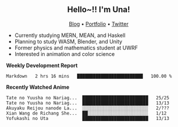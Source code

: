 <h2 align="center">
  Hello~!! I'm Una!
</h2>

<p align="center">
  <a href="https://anarchy.website/">Blog</a> &bull;
  <a href="https://una-ada.github.io/">Portfolio</a> &bull;
  <a href="https://twitter.com/xn__z7x">Twitter</a>
</p>

- Currently studying MERN, MEAN, and Haskell
- Planning to study WASM, Blender, and Unity
- Former physics and mathematics student at UWRF
- Interested in animation and color science

**Weekly Development Report**

<!--START_SECTION:waka-->

```text
Markdown   2 hrs 16 mins   █████████████████████████   100.00 %
```

<!--END_SECTION:waka-->

**Recently Watched Anime**

<!-- RECENT-ANIME:START -->

    Tate no Yuusha no Nariag...  █████████████████████████   25/25
    Tate no Yuusha no Nariag...  █████████████████████████   13/13
    Akuyaku Reijou nanode La...  ░░░░░░░░░░░░░░░░░░░░░░░░░   2/???
    Xian Wang de Richang She...  ██░░░░░░░░░░░░░░░░░░░░░░░   1/12
    Yofukashi no Uta             █████████████████████████   13/13
<!-- RECENT-ANIME:END -->
